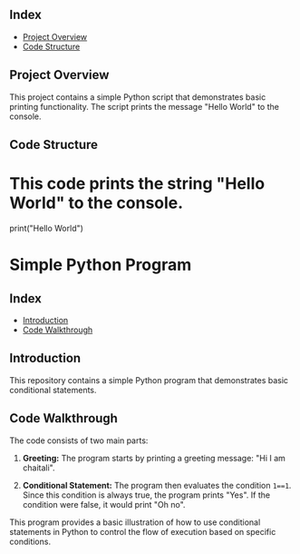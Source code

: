 ## Index

* [Project Overview](#project-overview)
* [Code Structure](#code-structure)

## Project Overview

This project contains a simple Python script that demonstrates basic printing functionality. The script prints the message "Hello World" to the console.

## Code Structure

# This code prints the string "Hello World" to the console.
print("Hello World")

# Simple Python Program

## Index

- [Introduction](#introduction)
- [Code Walkthrough](#code-walkthrough)

## Introduction

This repository contains a simple Python program that demonstrates basic conditional statements.

## Code Walkthrough

The code consists of two main parts:

1. **Greeting:** The program starts by printing a greeting message: "Hi I am chaitali".

2. **Conditional Statement:** The program then evaluates the condition `1==1`. Since this condition is always true, the program prints "Yes". If the condition were false, it would print "Oh no".

This program provides a basic illustration of how to use conditional statements in Python to control the flow of execution based on specific conditions.

